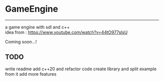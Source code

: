 # GameEngine
---
a game engine with sdl and c++ <br>
idea from : https://www.youtube.com/watch?v=44tO977slsU <br>

Coming soon...!

TODO
---
write readme
add c++20 and refactor code
create library and split example from it
add more features
